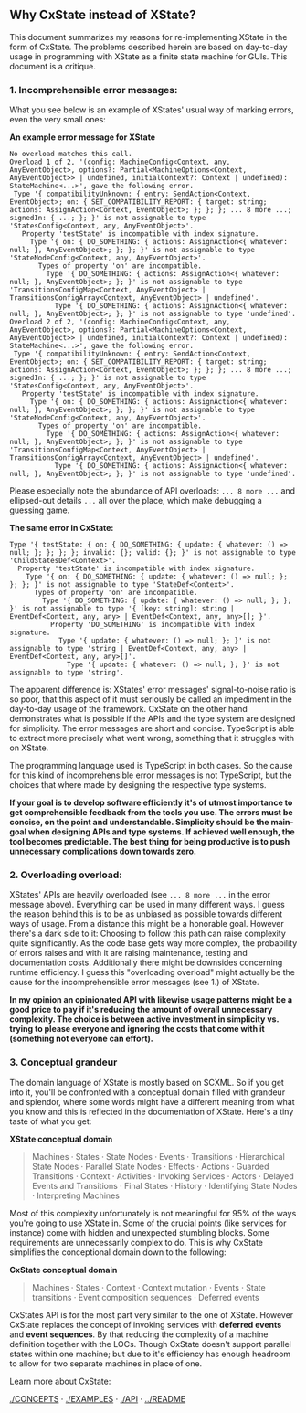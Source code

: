 ## Why CxState instead of XState?

This document summarizes my reasons for re-implementing XState in the form of CxState. The problems described herein are based on day-to-day usage in programming with XState as a finite state machine for GUIs. This document is a critique.

### 1. Incomprehensible error messages:

What you see below is an example of XStates' usual way of marking errors, even the very small ones:

**An example error message for XState**

 ```ascii
 No overload matches this call.
Overload 1 of 2, '(config: MachineConfig<Context, any, AnyEventObject>, options?: Partial<MachineOptions<Context, AnyEventObject>> | undefined, initialContext?: Context | undefined): StateMachine<...>', gave the following error.
  Type '{ compatibilityUnknown: { entry: SendAction<Context, EventObject>; on: { SET_COMPATIBILITY_REPORT: { target: string; actions: AssignAction<Context, EventObject>; }; }; }; ... 8 more ...; signedIn: { ...; }; }' is not assignable to type 'StatesConfig<Context, any, AnyEventObject>'.
    Property 'testState' is incompatible with index signature.
      Type '{ on: { DO_SOMETHING: { actions: AssignAction<{ whatever: null; }, AnyEventObject>; }; }; }' is not assignable to type 'StateNodeConfig<Context, any, AnyEventObject>'.
        Types of property 'on' are incompatible.
          Type '{ DO_SOMETHING: { actions: AssignAction<{ whatever: null; }, AnyEventObject>; }; }' is not assignable to type 'TransitionsConfigMap<Context, AnyEventObject> | TransitionsConfigArray<Context, AnyEventObject> | undefined'.
            Type '{ DO_SOMETHING: { actions: AssignAction<{ whatever: null; }, AnyEventObject>; }; }' is not assignable to type 'undefined'.
Overload 2 of 2, '(config: MachineConfig<Context, any, AnyEventObject>, options?: Partial<MachineOptions<Context, AnyEventObject>> | undefined, initialContext?: Context | undefined): StateMachine<...>', gave the following error.
  Type '{ compatibilityUnknown: { entry: SendAction<Context, EventObject>; on: { SET_COMPATIBILITY_REPORT: { target: string; actions: AssignAction<Context, EventObject>; }; }; }; ... 8 more ...; signedIn: { ...; }; }' is not assignable to type 'StatesConfig<Context, any, AnyEventObject>'.
    Property 'testState' is incompatible with index signature.
      Type '{ on: { DO_SOMETHING: { actions: AssignAction<{ whatever: null; }, AnyEventObject>; }; }; }' is not assignable to type 'StateNodeConfig<Context, any, AnyEventObject>'.
        Types of property 'on' are incompatible.
          Type '{ DO_SOMETHING: { actions: AssignAction<{ whatever: null; }, AnyEventObject>; }; }' is not assignable to type 'TransitionsConfigMap<Context, AnyEventObject> | TransitionsConfigArray<Context, AnyEventObject> | undefined'.
            Type '{ DO_SOMETHING: { actions: AssignAction<{ whatever: null; }, AnyEventObject>; }; }' is not assignable to type 'undefined'.
 ```

Please especially note the abundance of API overloads: `... 8 more ...` and ellipsed-out details `...` all over the place, which make debugging a guessing game.

**The same error in CxState:**

```ascii
Type '{ testState: { on: { DO_SOMETHING: { update: { whatever: () => null; }; }; }; }; invalid: {}; valid: {}; }' is not assignable to type 'ChildStatesDef<Context>'.
  Property 'testState' is incompatible with index signature.
    Type '{ on: { DO_SOMETHING: { update: { whatever: () => null; }; }; }; }' is not assignable to type 'StateDef<Context>'.
      Types of property 'on' are incompatible.
        Type '{ DO_SOMETHING: { update: { whatever: () => null; }; }; }' is not assignable to type '{ [key: string]: string | EventDef<Context, any, any> | EventDef<Context, any, any>[]; }'.
          Property 'DO_SOMETHING' is incompatible with index signature.
            Type '{ update: { whatever: () => null; }; }' is not assignable to type 'string | EventDef<Context, any, any> | EventDef<Context, any, any>[]'.
              Type '{ update: { whatever: () => null; }; }' is not assignable to type 'string'.
```

The apparent difference is: XStates' error messages' signal-to-noise ratio is so poor, that this aspect of it must seriously be called an impediment in the day-to-day usage of the framework. CxState on the other hand demonstrates what is possible if the APIs and the type system are designed for simplicity. The error messages are short and concise. TypeScript is able to extract more precisely what went wrong, something that it struggles with on XState.

The programming language used is TypeScript in both cases. So the cause for this kind of incomprehensible error messages is not TypeScript, but the choices that where made by designing the respective type systems.

**If your goal is to develop software efficiently it's of utmost importance to get comprehensible feedback from the tools you use. The errors must be concise, on the point and understandable. Simplicity should be the main-goal when designing APIs and type systems. If achieved well enough, the tool becomes predictable. The best thing for being productive is to push unnecessary complications down towards zero.**

### 2. Overloading overload:

XStates' APIs are heavily overloaded (see `... 8 more ...` in the error message above). Everything can be used in many different ways. I guess the reason behind this is to be as unbiased as possible towards different ways of usage. From a distance this might be a honorable goal. However there's a dark side to it: Choosing to follow this path can raise complexity quite significantly. As the code base gets way more complex, the probability of errors raises and with it are raising maintenance, testing and documentation costs. Additionally there might be downsides concerning runtime efficiency. I guess this "overloading overload" might actually be the cause for the incomprehensible error messages (see 1.) of XState.

**In my opinion an opinionated API with likewise usage patterns might be a good price to pay if it's reducing the amount of overall unnecessary complexity. The choice is between active investment in simplicity vs. trying to please everyone and ignoring the costs that come with it (something not everyone can effort).**

### 3. Conceptual grandeur

The domain language of XState is mostly based on SCXML. So if you get into it, you'll be confronted with a conceptual domain filled with grandeur and splendor, where some words might have a different meaning from what you know and this is reflected in the documentation of XState. Here's a tiny taste of what you get:

**XState conceptual domain**

> Machines · States · State Nodes · Events · Transitions · Hierarchical State Nodes · Parallel State Nodes · Effects · Actions · Guarded Transitions · Context · Activities · Invoking Services · Actors · Delayed Events and Transitions · Final States · History · Identifying State Nodes · Interpreting Machines

Most of this complexity unfortunately is not meaningful for 95% of the ways you're going to use XState in. Some of the crucial points (like services for instance) come with hidden and unexpected stumbling blocks. Some requirements are unnecessarily complex to do. This is why CxState simplifies the conceptional domain down to the following:

**CxState conceptual domain**

> Machines · States · Context · Context mutation · Events · State transitions · Event composition sequences · Deferred events

CxStates API is for the most part very similar to the one of XState. However CxState replaces the concept of invoking services with **deferred events** and **event sequences**. By that reducing the complexity of a machine definition together with the LOCs. Though CxState doesn't support parallel states within one machine; but due to it's efficiency has enough headroom to allow for two separate machines in place of one.

Learn more about CxState:

[./CONCEPTS](./CONCEPTS.md) · [./EXAMPLES](./EXAMPLES.md) · [./API](./API.md) · [../README](./README.md)
